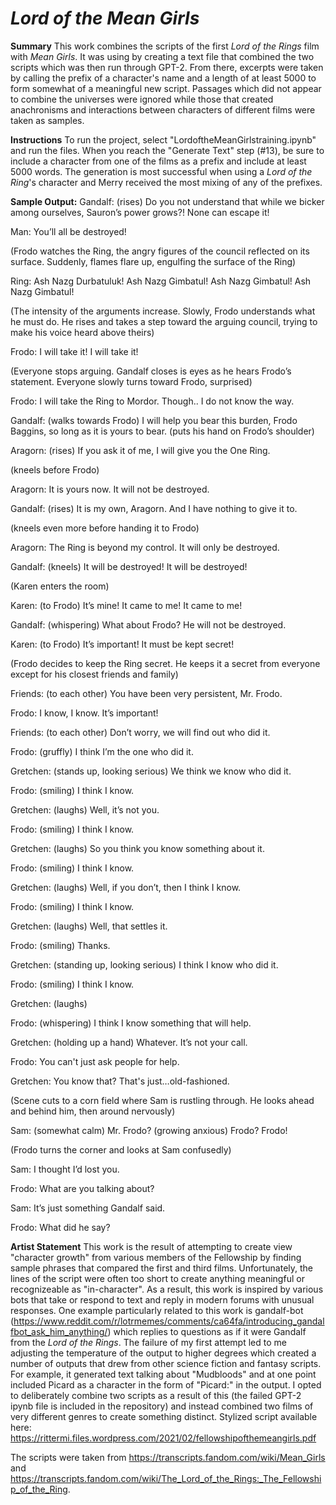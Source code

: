 # _Lord of the Mean Girls_


**Summary**
This work combines the scripts of the first _Lord of the Rings_ film with _Mean Girls_. It was using by creating a text file that combined the two scripts which was then run through GPT-2. From there, excerpts were taken by calling the prefix of a character's name and a length of at least 5000 to form somewhat of a meaningful new script. Passages which did not appear to combine the universes were ignored while those that created anachronisms and interactions between characters of different films were taken as samples.


**Instructions**
To run the project, select "LordoftheMeanGirlstraining.ipynb" and run the files. When you reach the "Generate Text" step (#13), be sure to include a character from one of the films as a prefix and include at least 5000 words. The generation is most successful when using a _Lord of the Ring_'s character and Merry received the most mixing of any of the prefixes.


**Sample Output:**
Gandalf: (rises) Do you not understand that while we bicker among ourselves, Sauron’s power grows?! None can escape it! 

Man: You’ll all be destroyed!

(Frodo watches the Ring, the angry figures of the council reflected on its surface. Suddenly, flames flare up, engulfing the surface of the Ring)

Ring: Ash Nazg Durbatuluk! Ash Nazg Gimbatul! Ash Nazg Gimbatul! Ash Nazg Gimbatul!

(The intensity of the arguments increase. Slowly, Frodo understands what he must do. He rises and takes a step toward the arguing council, trying to make his voice heard above theirs)

Frodo: I will take it! I will take it!

(Everyone stops arguing. Gandalf closes is eyes as he hears Frodo’s statement. Everyone slowly turns toward Frodo, surprised)

Frodo: I will take the Ring to Mordor. Though.. I do not know the way. 

Gandalf: (walks towards Frodo) I will help you bear this burden, Frodo Baggins, so long as it is yours to bear. (puts his hand on Frodo’s shoulder)

Aragorn: (rises) If you ask it of me, I will give you the One Ring. 

(kneels before Frodo)

Aragorn: It is yours now. It will not be destroyed.

Gandalf: (rises) It is my own, Aragorn. And I have nothing to give it to. 

(kneels even more before handing it to Frodo)

Aragorn: The Ring is beyond my control. It will only be destroyed. 

Gandalf: (kneels) It will be destroyed! It will be destroyed!

(Karen enters the room)

Karen: (to Frodo) It’s mine! It came to me! It came to me! 

Gandalf: (whispering) What about Frodo? He will not be destroyed. 

Karen: (to Frodo) It’s important! It must be kept secret! 

(Frodo decides to keep the Ring secret. He keeps it a secret from everyone except for his closest friends and family)

Friends: (to each other) You have been very persistent, Mr. Frodo. 

Frodo: I know, I know. It’s important! 

Friends: (to each other) Don’t worry, we will find out who did it. 

Frodo: (gruffly) I think I’m the one who did it.

Gretchen: (stands up, looking serious) We think we know who did it. 

Frodo: (smiling) I think I know.

Gretchen: (laughs) Well, it’s not you. 

Frodo: (smiling) I think I know.

Gretchen: (laughs) So you think you know something about it.

Frodo: (smiling) I think I know.

Gretchen: (laughs) Well, if you don’t, then I think I know.

Frodo: (smiling) I think I know.

Gretchen: (laughs) Well, that settles it.

Frodo: (smiling) Thanks. 

Gretchen: (standing up, looking serious) I think I know who did it.

Frodo: (smiling) I think I know.

Gretchen: (laughs)

Frodo: (whispering) I think I know something that will help. 

Gretchen: (holding up a hand) Whatever. It’s not your call.

Frodo: You can't just ask people for help.

Gretchen: You know that? That's just…old-fashioned.

(Scene cuts to a corn field where Sam is rustling through. He looks ahead and behind him, then around nervously)

Sam: (somewhat calm) Mr. Frodo? (growing anxious) Frodo? Frodo!

(Frodo turns the corner and looks at Sam confusedly)

Sam: I thought I’d lost you.

Frodo: What are you talking about?

Sam: It’s just something Gandalf said.

Frodo: What did he say?

**Artist Statement**
This work is the result of attempting to create view "character growth" from various members of the Fellowship by finding sample phrases that compared the first and third films. Unfortunately, the lines of the script were often too short to create anything meaningful or recognizeable as "in-character". As a result, this work is inspired by various bots that take or respond to text and reply in modern forums with unusual responses. One example particularly related to this work is gandalf-bot (https://www.reddit.com/r/lotrmemes/comments/ca64fa/introducing_gandalfbot_ask_him_anything/) which replies to questions as if it were Gandalf from the _Lord of the Rings_. 
The failure of my first attempt led to me adjusting the temperature of the output to higher degrees which created a number of outputs that drew from other science fiction and fantasy scripts. For example, it generated text talking about "Mudbloods" and at one point included Picard as a character in the form of "Picard:" in the output. I opted to deliberately combine two scripts as a result of this (the failed GPT-2 ipynb file is included in the repository) and instead combined two films of very different genres to create something distinct. 
Stylized script available here: https://rittermi.files.wordpress.com/2021/02/fellowshipofthemeangirls.pdf


The scripts were taken from https://transcripts.fandom.com/wiki/Mean_Girls and https://transcripts.fandom.com/wiki/The_Lord_of_the_Rings:_The_Fellowship_of_the_Ring.

